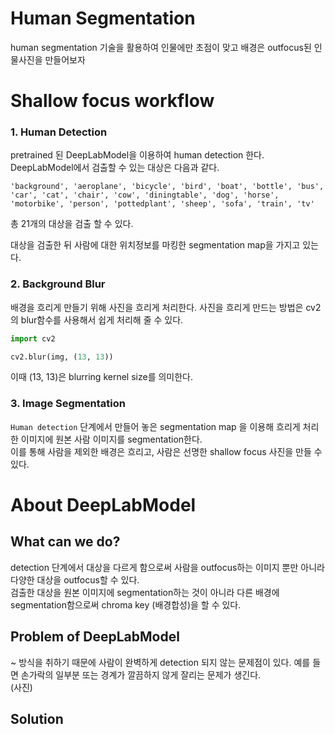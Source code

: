 # Human Segmentation  
human segmentation 기술을 활용하여 인물에만 초점이 맞고 배경은 outfocus된 인물사진을 만들어보자

# Shallow focus workflow  
### 1. Human Detection  
pretrained 된 DeepLabModel을 이용하여 human detection 한다.  
DeepLabModel에서 검출할 수 있는 대상은 다음과 같다.  
  
`'background', 'aeroplane', 'bicycle', 'bird', 'boat', 'bottle', 'bus', 'car', 'cat', 'chair', 'cow', 'diningtable', 'dog', 'horse', 'motorbike', 'person', 'pottedplant', 'sheep', 'sofa', 'train', 'tv'`  
  
  총 21개의 대상을 검출 할 수 있다.  
    
대상을 검출한 뒤 사람에 대한 위치정보를 마킹한 segmentation map을 가지고 있는다.  

### 2. Background Blur  
배경을 흐리게 만들기 위해 사진을 흐리게 처리한다. 
사진을 흐리게 만드는 방법은 cv2의 blur함수를 사용해서 쉽게 처리해 줄 수 있다.  
```python
import cv2 

cv2.blur(img, (13, 13))
```
이때 (13, 13)은 blurring kernel size를 의미한다.  
  
### 3. Image Segmentation  
`Human detection` 단계에서 만들어 놓은 segmentation map 을 이용해 흐리게 처리한 이미지에 원본 사람 이미지를 segmentation한다.  
이를 통해 사람을 제외한 배경은 흐리고, 사람은 선명한 shallow focus 사진을 만들 수 있다.  

# About DeepLabModel  
## What can we do?
detection 단계에서 대상을 다르게 함으로써 사람을 outfocus하는 이미지 뿐만 아니라 다양한 대상을 outfocus할 수 있다.  
검출한 대상을 원본 이미지에 segmentation하는 것이 아니라 다른 배경에 segmentation함으로써 chroma key (배경합성)을 할 수 있다.  

## Problem of DeepLabModel  
~ 방식을 취하기 때문에 사람이 완벽하게 detection 되지 않는 문제점이 있다. 예를 들면 손가락의 일부분 또는 경계가 깔끔하지 않게 잘리는 문제가 생긴다.  
(사진)  
  
## Solution  

